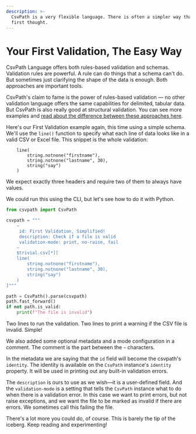 ```yaml
---
description: >-
  CsvPath is a very flexible language. There is often a simpler way than you
  first thought.
---
```


# Your First Validation, The Easy Way

CsvPath Language offers both rules-based validation and schemas. Validation rules are powerful. A rule can do things that a schema can't do. But sometimes just clarifying the shape of the data is enough. Both approaches are important tools.&#x20;

CsvPath's claim to fame is the power of rules-based validation — no other validation language offers the same capabilities for delimited, tabular data. But CsvPath is also really good at structural validation. You can see more examples and [read about the difference between these approaches here](../../topics/validation/schemas-or-rules.md).

Here's our First Validation example again, this time using a simple schema. We'll use the `line()` function to specify what each line of data looks like in a valid CSV or Excel file. This snippet is the whole validation:

```xquery
    line(
        string.notnone("firstname"),
        string.notnone("lastname", 30),
        string("say")
    )
```

We expect exactly three headers and require two of them to always have values.

We could run this using the CLI, but let's see how to do it with Python.

```python
from csvpath import CsvPath

csvpath = """
    ~ 
     id: First Validation, Simplified!
     description: Check if a file is valid
     validation-mode: print, no-raise, fail 
    ~
    $trivial.csv[*][
    line(
        string.notnone("firstname"),
        string.notnone("lastname", 30),
        string("say")
    )
]"""

path = CsvPath().parse(csvpath)
path.fast_forward()
if not path.is_valid:
    print(f"The file is invalid")
```

Two lines to run the validation. Two lines to print a warning if the CSV file is invalid. Simple!

We also added some optional metadata and a mode configuration in a comment. The comment is the part between the `~` characters.

In the metadata we are saying that the `id` field will become the csvpath's `identity`. The identity is available on the `CsvPath` instance's `identity` property. It will be used in printing out any built-in validation errors.&#x20;

The `description` is ours to use as we wish—it is a user-defined field. And the `validation-mode` is a setting that tells the `CsvPath` instance what to do when there is a validation error. In this case we want to print errors, but not raise exceptions, and we want the file to be marked as invalid if there are errors. We sometimes call this failing the file.&#x20;

There's a lot more you could do, of course. This is barely the tip of the iceberg. Keep reading and experimenting!
